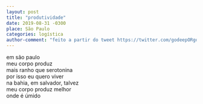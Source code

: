 ```yaml
---
layout: post
title: "produtividade"
date: 2019-08-31 -0300
place: São Paulo
categories: logística
author-comment: "feito a partir do tweet https://twitter.com/godeepORgohome/status/1167871969066307587, do Lorena"
---
```


<!--more-->
em são paulo  
meu corpo produz  
mais ranho que serotonina  
por isso eu quero viver  
na bahia, em salvador, talvez  
meu corpo produz melhor  
onde é úmido  
